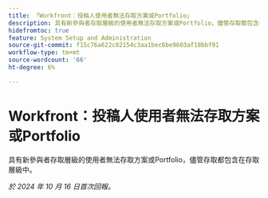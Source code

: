 ```yaml
---
title: 「Workfront：投稿人使用者無法存取方案或Portfolio」
description: 具有新參與者存取層級的使用者無法存取方案或Portfolio，儘管存取都包含在存取層級中。
hidefromtoc: true
feature: System Setup and Administration
source-git-commit: f15c76a622c02154c3aa1bec6be9603af18bbf91
workflow-type: tm+mt
source-wordcount: '66'
ht-degree: 6%

---
```


# Workfront：投稿人使用者無法存取方案或Portfolio

具有新參與者存取層級的使用者無法存取方案或Portfolio，儘管存取都包含在存取層級中。

_於 2024 年 10 月 16 日首次回報。_
